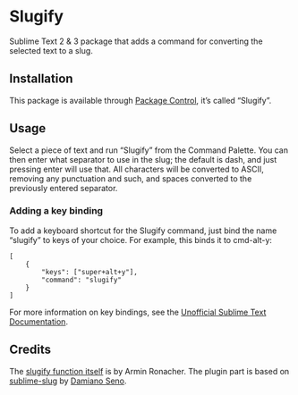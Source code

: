 # Slugify

Sublime Text 2 & 3 package that adds a command for converting the selected text to a slug.

Installation
------------
This package is available through [Package Control](https://sublime.wbond.net/), it’s called “Slugify”.

Usage
-----
Select a piece of text and run “Slugify” from the Command Palette. You can then enter what separator to use in the slug; the default is dash, and just pressing enter will use that. All characters will be converted to ASCII, removing any punctuation and such, and spaces converted to the previously entered separator.

### Adding a key binding
To add a keyboard shortcut for the Slugify command, just bind the name “slugify” to keys of your choice. For example, this binds it to cmd-alt-y:

    [
        {
            "keys": ["super+alt+y"],
            "command": "slugify"
        }
    ]

For more information on key bindings, see the [Unofficial Sublime Text Documentation](http://docs.sublimetext.info/en/latest/reference/key_bindings.html).

Credits
-------
The [slugify function itself](http://flask.pocoo.org/snippets/5/) is by Armin Ronacher. The plugin part is based on [sublime-slug](https://github.com/madeingnecca/sublime-slug) by [Damiano Seno](https://github.com/madeingnecca).
